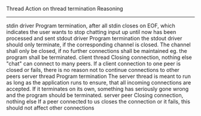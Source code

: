 
Thread        Action on thread termination     Reasoning
------------- -------------------------------- --------------------------------------------------------------------
stdin driver  Program termination, after all   stdin closes on EOF, which indicates the user wants to stop chatting
              input up until now has been
              processed and sent
stdout driver Program termination              the stdout driver should only terminate, if the corresponding
                                               channel is closed. The channel shall only be closed, if no further
                                               connections shall be maintained eg. the program shall be terminated.
client thread Closing connection, nothing else "chat" can connect to many peers. If a client connection to one
                                               peer is closed or fails, there is no reason not to continue
                                               connections to other peers
server thread Program termination              The server thread is meant to run as long as the application runs
                                               to ensure, that all incoming connections are accepted.
                                               If it terminates on its own, something has seriously gone wrong
                                               and the program should be terminated.
server peer   Closing connection, nothing else If a peer connected to us closes the connection or it fails,
                                               this should not affect other connections
